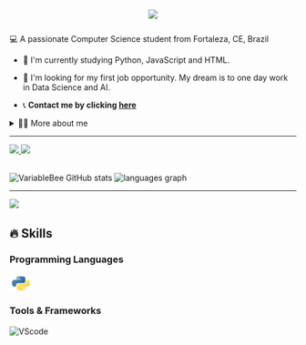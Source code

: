 
<h1 align="center">
    <img src="https://readme-typing-svg.herokuapp.com/?font=Righteous&size=35&center=true&vCenter=true&width=500&height=70&duration=4000&lines=Hi+There!+👋;+I'm+Pedro+Artur!;&color=2aa889" />
</h1>


<!-- Presentation -->
<p>
 💻 A passionate Computer Science student from Fortaleza, CE, Brazil

  - 🌱 I'm currently studying Python, JavaScript and HTML.

  - 🔭 I'm looking for my first job opportunity. My dream is to one day work in Data Science and AI.

  - 📞 **Contact me by clicking [here](https://www.linkedin.com/in/pedroartur06/)**

</p>


<!-- Dropdown -->
<details>
  <summary>👨‍💻 More about me</summary>

  - 💬 I'm 18 years old and currently live in Brazil. I'm a beginner in English at the moment, I have experience with Python and starting to develop my knowledge in JavaScript. I have also worked with digital marketing, during this period, I developed and implemented online marketing strategies, managed advertising campaigns and optimized the digital presence to maximize sales conversion, including my great interaction with the public.

  - ⚡I like reading, whether it's a good book, comics, as well as watching movies and playing online games! I believe that our personal interests contribute to a more accurate perception of things and to solving problems.
</details>


<hr/>


<div align="left"> 
  <a href="mailto:pedroarturdev@gmail.com">
    <img src="https://img.shields.io/badge/Gmail-333333?style=for-the-badge&logo=gmail&logoColor=red" />
  </a>
  <a href="https://www.linkedin.com/in/pedroartur06/" target="_blank">
    <img src="https://img.shields.io/badge/LinkedIn-0077B5?style=for-the-badge&logo=linkedin&logoColor=white" target="_blank" />
  </a>
</div>


<br clear="both">


<!-- GithubStats -->
![VariableBee GitHub stats](https://github-readme-stats.vercel.app/api?username=pedroagrl&show_icons=true&theme=gotham)
<img src="https://github-readme-stats.vercel.app/api/top-langs?username=pedroagrl&locale=en&hide_title=false&layout=compact&card_width=320&langs_count=5&theme=gotham&hide_border=false" height="150" alt="languages graph"  />
</div>


<hr/>

<div align="left">
  <img height="400" src="https://media.giphy.com/media/ZVik7pBtu9dNS/giphy.gif"  />
</div>


<h2 align="left">🔥 Skills </h2>


<!-- Skills: Programming Languages -->
  <div style="flex-basis: 48%;">
    <h3>Programming Languages</h3>
    <img align="center" alt="Python" height="30" width="40" src="https://raw.githubusercontent.com/devicons/devicon/master/icons/python/python-original.svg">
  </div>
  
  <!-- Skills: Tools & Frameworks -->
  <div style="flex-basis: 48%;">
    <h3>Tools & Frameworks</h3>
    <img align="center" alt="VScode" height="30" width="40" src="https://cdn.jsdelivr.net/gh/devicons/devicon/icons/vscode/vscode-original.svg">
  </div>
  

###
